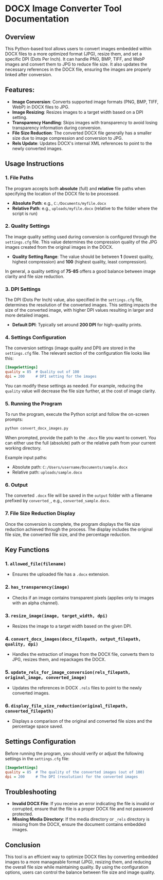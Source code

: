 # DOCX Image Converter Tool Documentation

## Overview
This Python-based tool allows users to convert images embedded within DOCX files to a more optimized format (JPG), resize them, and set a specific DPI (Dots Per Inch). It can handle PNG, BMP, TIFF, and WebP images and convert them to JPG to reduce file size. It also updates the necessary references in the DOCX file, ensuring the images are properly linked after conversion.

## Features:
- **Image Conversion**: Converts supported image formats (PNG, BMP, TIFF, WebP) in DOCX files to JPG.
- **Image Resizing**: Resizes images to a target width based on a DPI setting.
- **Transparency Handling**: Skips images with transparency to avoid losing transparency information during conversion.
- **File Size Reduction**: The converted DOCX file generally has a smaller size due to image compression and conversion to JPG.
- **Rels Update**: Updates DOCX's internal XML references to point to the newly converted images.
  
## Usage Instructions

### 1. File Paths
The program accepts both **absolute** (full) and **relative** file paths when specifying the location of the DOCX file to be processed.

- **Absolute Path**: e.g., `C:/Documents/myfile.docx`
- **Relative Path**: e.g., `uploads/myfile.docx` (relative to the folder where the script is run)

### 2. Quality Settings
The image quality setting used during conversion is configured through the `settings.cfg` file. This value determines the compression quality of the JPG images created from the original images in the DOCX.

- **Quality Setting Range**: The value should be between **1** (lowest quality, highest compression) and **100** (highest quality, least compression).
  
In general, a quality setting of **75-85** offers a good balance between image clarity and file size reduction.

### 3. DPI Settings
The DPI (Dots Per Inch) value, also specified in the `settings.cfg` file, determines the resolution of the converted images. This setting impacts the size of the converted image, with higher DPI values resulting in larger and more detailed images.

- **Default DPI**: Typically set around **200 DPI** for high-quality prints.

### 4. Settings Configuration
The conversion settings (image quality and DPI) are stored in the `settings.cfg` file. The relevant section of the configuration file looks like this:

```ini
[ImageSettings]
quality = 85  # Quality out of 100
dpi = 200     # DPI setting for the images
```

You can modify these settings as needed. For example, reducing the `quality` value will decrease the file size further, at the cost of image clarity.

### 5. Running the Program
To run the program, execute the Python script and follow the on-screen prompts:

```bash
python convert_docx_images.py
```

When prompted, provide the path to the `.docx` file you want to convert. You can either use the full (absolute) path or the relative path from your current working directory.

Example input paths:
- Absolute path: `C:/Users/username/Documents/sample.docx`
- Relative path: `uploads/sample.docx`

### 6. Output
The converted `.docx` file will be saved in the `output` folder with a filename prefixed by `converted_`, e.g., `converted_sample.docx`.

### 7. File Size Reduction Display
Once the conversion is complete, the program displays the file size reduction achieved through the process. The display includes the original file size, the converted file size, and the percentage reduction.

## Key Functions

### 1. `allowed_file(filename)`
- Ensures the uploaded file has a `.docx` extension.

### 2. `has_transparency(image)`
- Checks if an image contains transparent pixels (applies only to images with an alpha channel).

### 3. `resize_image(image, target_width, dpi)`
- Resizes the image to a target width based on the given DPI.

### 4. `convert_docx_images(docx_filepath, output_filepath, quality, dpi)`
- Handles the extraction of images from the DOCX file, converts them to JPG, resizes them, and repackages the DOCX.

### 5. `update_rels_for_image_conversion(rels_filepath, original_image, converted_image)`
- Updates the references in DOCX `.rels` files to point to the newly converted images.

### 6. `display_file_size_reduction(original_filepath, converted_filepath)`
- Displays a comparison of the original and converted file sizes and the percentage space saved.

## Settings Configuration
Before running the program, you should verify or adjust the following settings in the `settings.cfg` file:

```ini
[ImageSettings]
quality = 85  # The quality of the converted images (out of 100)
dpi = 200     # The DPI (resolution) for the converted images
```

## Troubleshooting
- **Invalid DOCX File**: If you receive an error indicating the file is invalid or corrupted, ensure that the file is a proper DOCX file and not password protected.
- **Missing Media Directory**: If the media directory or `_rels` directory is missing from the DOCX, ensure the document contains embedded images.

## Conclusion
This tool is an efficient way to optimize DOCX files by converting embedded images to a more manageable format (JPG), resizing them, and reducing the overall file size while maintaining quality. By using the configuration options, users can control the balance between file size and image quality.